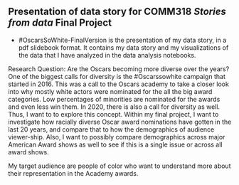 ## Presentation of data story for COMM318 _Stories from data_ Final Project


* #OscarsSoWhite-FinalVersion is the presentation of my data story, in a pdf slidebook format. It contains my data story and my visualizations of the data that I have analyzed in the data analysis notebooks. 

Research Question: Are the Oscars becoming more diverse over the years?
One of the biggest calls for diversity is the #Oscarssowhite campaign that started in 2016. This was a call to the Oscars academy to take a closer look into why mostly white actors were nominated for the all the big award categories. Low percentages of minorities are nominated for the awards and even less win them. In 2020, there is also a call for diversity as well. Thus, I want to to explore this concept. Within my final project, I want to investigate how racially diverse Oscar award nominations have gotten in the last 20 years, and compare that to how the demographics of audience viewer-ship. Also, I want to possibly compare demographics across major American Award shows as well to see if this is a single issue or across all award shows.

My target audience are people of color who want to understand more about their representation in the Academy awards.



